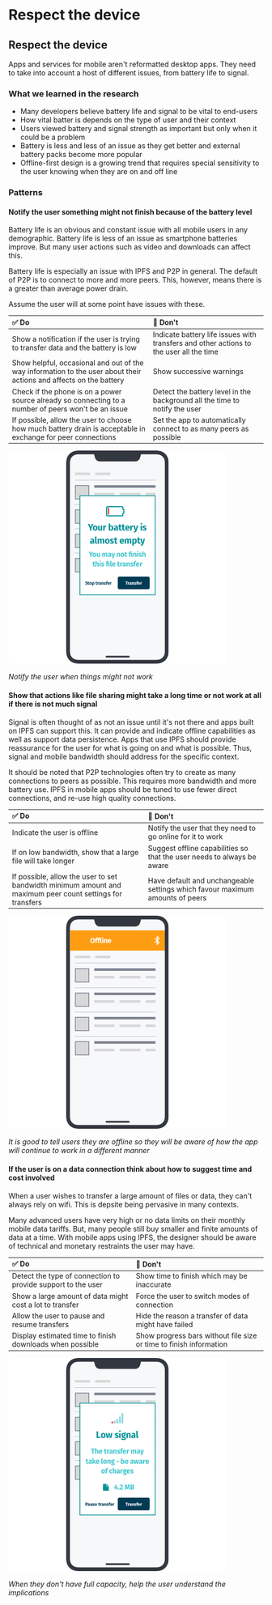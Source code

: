 # Respect the device

## Respect the device

Apps and services for mobile aren't reformatted desktop apps. They need to take into account a host of different issues, from battery life to signal.

### What we learned in the research

* Many developers believe battery life and signal to be vital to end-users
* How vital batter is depends on the type of user and their context
* Users viewed battery and signal strength as important but only when it could be a problem
* Battery is less and less of an issue as they get better and external battery packs become more popular
* Offline-first design is a growing trend that requires special sensitivity to the user knowing when they are on and off line

### Patterns

#### Notify the user something might not finish because of the battery level

Battery life is an obvious and constant issue with all mobile users in any demographic. Battery life is less of an issue as smartphone batteries improve. But many user actions such as video and downloads can affect this.

Battery life is especially an issue with IPFS and P2P in general. The default of P2P is to connect to more and more peers. This, however, means there is a greater than average power drain.

Assume the user will at some point have issues with these.

| ✅ Do | 🚫 Don't |
| :--- | :--- |
| Show a notification if the user is trying to transfer data and the battery is low | Indicate battery life issues with transfers and other actions to the user all the time |
| Show helpful, occasional and out of the way information to the user about their actions and affects on the battery | Show successive warnings |
| Check if the phone is on a power source already so connecting to a number of peers won't be an issue | Detect the battery level in the background all the time to notify the user |
| If possible, allow the user to choose how much battery drain is acceptable in exchange for peer connections | Set the app to automatically connect to as many peers as possible |

![](https://raw.githubusercontent.com/ipfs/mobile-design-guidelines/master/.gitbook/assets/RespectTheDevice-1.png)

_Notify the user when things might not work_

#### Show that actions like file sharing might take a long time or not work at all if there is not much signal

Signal is often thought of as not an issue until it's not there and apps built on IPFS can support this. It can provide and indicate offline capabilities as well as support data persistence. Apps that use IPFS should provide reassurance for the user for what is going on and what is possible. Thus, signal and mobile bandwidth should address for the specific context.

It should be noted that P2P technologies often try to create as many connections to peers as possible. This requires more bandwidth and more battery use. IPFS in mobile apps should be tuned to use fewer direct connections, and re-use high quality connections.

| ✅ Do | 🚫 Don't |
| :--- | :--- |
| Indicate the user is offline | Notify the user that they need to go online for it to work |
| If on low bandwidth, show that a large file will take longer | Suggest offline capabilities so that the user needs to always be aware |
| If possible, allow the user to set bandwidth minimum amount and maximum peer count settings for transfers | Have default and unchangeable settings which favour maximum amounts of peers |

![](https://raw.githubusercontent.com/ipfs/mobile-design-guidelines/master/.gitbook/assets/RespectTheDevice-2.png)

_It is good to tell users they are offline so they will be aware of how the app will continue to work in a different manner_

#### If the user is on a data connection think about how to suggest time and cost involved

When a user wishes to transfer a large amount of files or data, they can't always rely on wifi. This is depsite being pervasive in many contexts.

Many advanced users have very high or no data limits on their monthly mobile data tariffs. But, many people still buy smaller and finite amounts of data at a time. With mobile apps using IPFS, the designer should be aware of technical and monetary restraints the user may have.

| ✅ Do | 🚫 Don't |
| :--- | :--- |
| Detect the type of connection to provide support to the user | Show time to finish which may be inaccurate |
| Show a large amount of data might cost a lot to transfer | Force the user to switch modes of connection |
| Allow the user to pause and resume transfers | Hide the reason a transfer of data might have failed |
| Display estimated time to finish downloads when possible | Show progress bars without file size or time to finish information |

![](https://raw.githubusercontent.com/ipfs/mobile-design-guidelines/master/.gitbook/assets/RespectTheDevice-3.png)

_When they don't have full capacity, help the user understand the implications_


